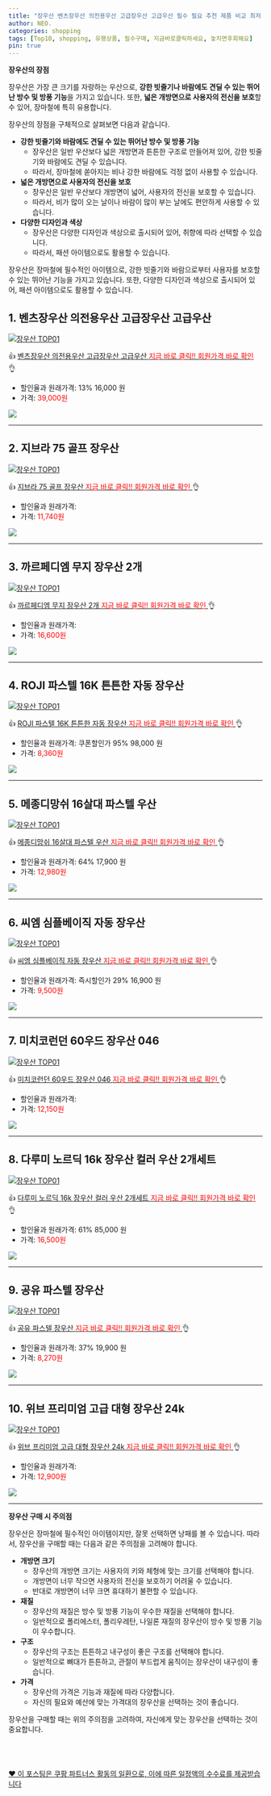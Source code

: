 ```yaml
---
title: "장우산 벤츠장우산 의전용우산 고급장우산 고급우산 필수 필요 추천 제품 비교 최저 가격 비교 장점 구매 후기 구매평"
author: NEO.
categories: shopping
tags: [Top10, shopping, 유행상품, 필수구매, 지금바로클릭하세요, 놓치면후회해요]
pin: true
---
```

**장우산의 장점**

장우산은 가장 큰 크기를 자랑하는 우산으로, **강한 빗줄기나 바람에도 견딜 수 있는 뛰어난 방수 및 방풍 기능**을 가지고 있습니다. 또한, **넓은 개방면으로 사용자의 전신을 보호**할 수 있어, 장마철에 특히 유용합니다.

장우산의 장점을 구체적으로 살펴보면 다음과 같습니다.

* **강한 빗줄기와 바람에도 견딜 수 있는 뛰어난 방수 및 방풍 기능**
    * 장우산은 일반 우산보다 넓은 개방면과 튼튼한 구조로 만들어져 있어, 강한 빗줄기와 바람에도 견딜 수 있습니다.
    * 따라서, 장마철에 쏟아지는 비나 강한 바람에도 걱정 없이 사용할 수 있습니다.
* **넓은 개방면으로 사용자의 전신을 보호**
    * 장우산은 일반 우산보다 개방면이 넓어, 사용자의 전신을 보호할 수 있습니다.
    * 따라서, 비가 많이 오는 날이나 바람이 많이 부는 날에도 편안하게 사용할 수 있습니다.
* **다양한 디자인과 색상**
    * 장우산은 다양한 디자인과 색상으로 출시되어 있어, 취향에 따라 선택할 수 있습니다.
    * 따라서, 패션 아이템으로도 활용할 수 있습니다.

장우산은 장마철에 필수적인 아이템으로, 강한 빗줄기와 바람으로부터 사용자를 보호할 수 있는 뛰어난 기능을 가지고 있습니다. 또한, 다양한 디자인과 색상으로 출시되어 있어, 패션 아이템으로도 활용할 수 있습니다.

   

## 1. 벤츠장우산 의전용우산 고급장우산 고급우산

[![장우산 TOP01](https://thumbnail6.coupangcdn.com/thumbnails/remote/490x490ex/image/vendor_inventory/3239/a08a5dc5f1b9e65b0792d1ba7e69d18719edef1ea957fc4711b8d744ebd5.jpg)](https://link.coupang.com/re/AFFSDP?lptag=AF3617701&subid=GithubCoopas&pageKey=6754413026&traceid=V0-153&itemId=15808611690&vendorItemId=83020658606)


👍 [벤츠장우산 의전용우산 고급장우산 고급우산 <font color=red> 지금 바로 클릭!! 회원가격 바로 확인 </font> ](https://link.coupang.com/re/AFFSDP?lptag=AF3617701&subid=GithubCoopas&pageKey=6754413026&traceid=V0-153&itemId=15808611690&vendorItemId=83020658606) 👌 


- 할인율과 원래가격: 13%  16,000   원
- 가격: <span style='color:red'>39,000원</span>

[![](/discount_price.png)](https://link.coupang.com/re/AFFSDP?lptag=AF3617701&subid=GithubCoopas&pageKey=6754413026&traceid=V0-153&itemId=15808611690&vendorItemId=83020658606)

---


   

## 2. 지브라 75 골프 장우산

[![장우산 TOP01](https://thumbnail7.coupangcdn.com/thumbnails/remote/490x490ex/image/retail/images/2965875656742333-7226e9e6-b2a4-47c6-97a4-780c82641d2f.jpg)](https://link.coupang.com/re/AFFSDP?lptag=AF3617701&subid=GithubCoopas&pageKey=1890351069&traceid=V0-153&itemId=3211973019&vendorItemId=71199300491)


👍 [지브라 75 골프 장우산 <font color=red> 지금 바로 클릭!! 회원가격 바로 확인 </font> ](https://link.coupang.com/re/AFFSDP?lptag=AF3617701&subid=GithubCoopas&pageKey=1890351069&traceid=V0-153&itemId=3211973019&vendorItemId=71199300491) 👌 


- 할인율과 원래가격: 
- 가격: <span style='color:red'>11,740원</span>

[![](/discount_price.png)](https://link.coupang.com/re/AFFSDP?lptag=AF3617701&subid=GithubCoopas&pageKey=1890351069&traceid=V0-153&itemId=3211973019&vendorItemId=71199300491)

---


   

## 3. 까르페디엠 무지 장우산 2개

[![장우산 TOP01](https://thumbnail8.coupangcdn.com/thumbnails/remote/490x490ex/image/vendor_inventory/f8fc/4e9381b73d257b35ff649dd57e0321403a1d1e9dbf7368759b32fd451736.jpg)](https://link.coupang.com/re/AFFSDP?lptag=AF3617701&subid=GithubCoopas&pageKey=6100105267&traceid=V0-153&itemId=11425705187&vendorItemId=78528518337)


👍 [까르페디엠 무지 장우산 2개 <font color=red> 지금 바로 클릭!! 회원가격 바로 확인 </font> ](https://link.coupang.com/re/AFFSDP?lptag=AF3617701&subid=GithubCoopas&pageKey=6100105267&traceid=V0-153&itemId=11425705187&vendorItemId=78528518337) 👌 


- 할인율과 원래가격: 
- 가격: <span style='color:red'>16,600원</span>

[![](/discount_price.png)](https://link.coupang.com/re/AFFSDP?lptag=AF3617701&subid=GithubCoopas&pageKey=6100105267&traceid=V0-153&itemId=11425705187&vendorItemId=78528518337)

---


   

## 4. ROJI 파스텔 16K 튼튼한 자동 장우산

[![장우산 TOP01](https://thumbnail8.coupangcdn.com/thumbnails/remote/490x490ex/image/retail/images/400387813922-95d030cf-bded-4d16-b19c-f0023f14aeb5.jpg)](https://link.coupang.com/re/AFFSDP?lptag=AF3617701&subid=GithubCoopas&pageKey=6568185625&traceid=V0-153&itemId=14733408369&vendorItemId=81973965278)


👍 [ROJI 파스텔 16K 튼튼한 자동 장우산 <font color=red> 지금 바로 클릭!! 회원가격 바로 확인 </font> ](https://link.coupang.com/re/AFFSDP?lptag=AF3617701&subid=GithubCoopas&pageKey=6568185625&traceid=V0-153&itemId=14733408369&vendorItemId=81973965278) 👌 


- 할인율과 원래가격: 쿠폰할인가 95%  98,000   원
- 가격: <span style='color:red'>8,360원</span>

[![](/discount_price.png)](https://link.coupang.com/re/AFFSDP?lptag=AF3617701&subid=GithubCoopas&pageKey=6568185625&traceid=V0-153&itemId=14733408369&vendorItemId=81973965278)

---


   

## 5. 메종디망쉬 16살대 파스텔 우산

[![장우산 TOP01](https://thumbnail7.coupangcdn.com/thumbnails/remote/490x490ex/image/retail/images/1116062076250602-f86e84aa-62a7-4e5b-8381-2620bdb57497.jpg)](https://link.coupang.com/re/AFFSDP?lptag=AF3617701&subid=GithubCoopas&pageKey=6496203673&traceid=V0-153&itemId=14282068341&vendorItemId=81527050221)


👍 [메종디망쉬 16살대 파스텔 우산 <font color=red> 지금 바로 클릭!! 회원가격 바로 확인 </font> ](https://link.coupang.com/re/AFFSDP?lptag=AF3617701&subid=GithubCoopas&pageKey=6496203673&traceid=V0-153&itemId=14282068341&vendorItemId=81527050221) 👌 


- 할인율과 원래가격: 64%  17,900   원
- 가격: <span style='color:red'>12,980원</span>

[![](/discount_price.png)](https://link.coupang.com/re/AFFSDP?lptag=AF3617701&subid=GithubCoopas&pageKey=6496203673&traceid=V0-153&itemId=14282068341&vendorItemId=81527050221)

---


   

## 6. 씨엠 심플베이직 자동 장우산

[![장우산 TOP01](https://thumbnail10.coupangcdn.com/thumbnails/remote/490x490ex/image/retail/images/60325105857564-46863118-3e06-41c9-b5cd-1834fca86176.jpg)](https://link.coupang.com/re/AFFSDP?lptag=AF3617701&subid=GithubCoopas&pageKey=1379447438&traceid=V0-153&itemId=2413555984&vendorItemId=70407964034)


👍 [씨엠 심플베이직 자동 장우산 <font color=red> 지금 바로 클릭!! 회원가격 바로 확인 </font> ](https://link.coupang.com/re/AFFSDP?lptag=AF3617701&subid=GithubCoopas&pageKey=1379447438&traceid=V0-153&itemId=2413555984&vendorItemId=70407964034) 👌 


- 할인율과 원래가격: 즉시할인가 29%  16,900   원
- 가격: <span style='color:red'>9,500원</span>

[![](/discount_price.png)](https://link.coupang.com/re/AFFSDP?lptag=AF3617701&subid=GithubCoopas&pageKey=1379447438&traceid=V0-153&itemId=2413555984&vendorItemId=70407964034)

---


   

## 7. 미치코런던 60우드 장우산 046

[![장우산 TOP01](https://thumbnail7.coupangcdn.com/thumbnails/remote/490x490ex/image/retail/images/2006000070969918-22d8b66c-15be-497f-9653-cb523de76abc.jpg)](https://link.coupang.com/re/AFFSDP?lptag=AF3617701&subid=GithubCoopas&pageKey=6429693954&traceid=V0-153&itemId=13870712858&vendorItemId=81120589912)


👍 [미치코런던 60우드 장우산 046 <font color=red> 지금 바로 클릭!! 회원가격 바로 확인 </font> ](https://link.coupang.com/re/AFFSDP?lptag=AF3617701&subid=GithubCoopas&pageKey=6429693954&traceid=V0-153&itemId=13870712858&vendorItemId=81120589912) 👌 


- 할인율과 원래가격: 
- 가격: <span style='color:red'>12,150원</span>

[![](/discount_price.png)](https://link.coupang.com/re/AFFSDP?lptag=AF3617701&subid=GithubCoopas&pageKey=6429693954&traceid=V0-153&itemId=13870712858&vendorItemId=81120589912)

---


   

## 8. 다루미 노르딕 16k 장우산 컬러 우산 2개세트

[![장우산 TOP01](https://thumbnail9.coupangcdn.com/thumbnails/remote/490x490ex/image/vendor_inventory/22ac/15f3bbe61f908c6d1630b00466eb60fe213fc43a50399f08cc5f7accebcd.jpg)](https://link.coupang.com/re/AFFSDP?lptag=AF3617701&subid=GithubCoopas&pageKey=7180970875&traceid=V0-153&itemId=18110995861&vendorItemId=85262632048)


👍 [다루미 노르딕 16k 장우산 컬러 우산 2개세트 <font color=red> 지금 바로 클릭!! 회원가격 바로 확인 </font> ](https://link.coupang.com/re/AFFSDP?lptag=AF3617701&subid=GithubCoopas&pageKey=7180970875&traceid=V0-153&itemId=18110995861&vendorItemId=85262632048) 👌 


- 할인율과 원래가격: 61%  85,000   원
- 가격: <span style='color:red'>16,500원</span>

[![](/discount_price.png)](https://link.coupang.com/re/AFFSDP?lptag=AF3617701&subid=GithubCoopas&pageKey=7180970875&traceid=V0-153&itemId=18110995861&vendorItemId=85262632048)

---


   

## 9. 공유 파스텔 장우산

[![장우산 TOP01](https://thumbnail6.coupangcdn.com/thumbnails/remote/490x490ex/image/retail/images/2023/03/16/11/0/43a83905-6663-47a2-b4fc-ab3c4f368fa0.jpg)](https://link.coupang.com/re/AFFSDP?lptag=AF3617701&subid=GithubCoopas&pageKey=7201094704&traceid=V0-153&itemId=18202699947&vendorItemId=85351106971)


👍 [공유 파스텔 장우산 <font color=red> 지금 바로 클릭!! 회원가격 바로 확인 </font> ](https://link.coupang.com/re/AFFSDP?lptag=AF3617701&subid=GithubCoopas&pageKey=7201094704&traceid=V0-153&itemId=18202699947&vendorItemId=85351106971) 👌 


- 할인율과 원래가격: 37%  19,900   원
- 가격: <span style='color:red'>8,270원</span>

[![](/discount_price.png)](https://link.coupang.com/re/AFFSDP?lptag=AF3617701&subid=GithubCoopas&pageKey=7201094704&traceid=V0-153&itemId=18202699947&vendorItemId=85351106971)

---


   

## 10. 위브 프리미엄 고급 대형 장우산 24k

[![장우산 TOP01](https://thumbnail6.coupangcdn.com/thumbnails/remote/490x490ex/image/retail/images/2329949763878263-c2da23e5-2b25-45ac-924f-1e489de7f16a.jpg)](https://link.coupang.com/re/AFFSDP?lptag=AF3617701&subid=GithubCoopas&pageKey=6572722541&traceid=V0-153&itemId=14759918487&vendorItemId=82000206085)


👍 [위브 프리미엄 고급 대형 장우산 24k <font color=red> 지금 바로 클릭!! 회원가격 바로 확인 </font> ](https://link.coupang.com/re/AFFSDP?lptag=AF3617701&subid=GithubCoopas&pageKey=6572722541&traceid=V0-153&itemId=14759918487&vendorItemId=82000206085) 👌 


- 할인율과 원래가격: 
- 가격: <span style='color:red'>12,900원</span>

[![](/discount_price.png)](https://link.coupang.com/re/AFFSDP?lptag=AF3617701&subid=GithubCoopas&pageKey=6572722541&traceid=V0-153&itemId=14759918487&vendorItemId=82000206085)

---
**장우산 구매 시 주의점**

장우산은 장마철에 필수적인 아이템이지만, 잘못 선택하면 낭패를 볼 수 있습니다. 따라서, 장우산을 구매할 때는 다음과 같은 주의점을 고려해야 합니다.

* **개방면 크기**
    * 장우산의 개방면 크기는 사용자의 키와 체형에 맞는 크기를 선택해야 합니다.
    * 개방면이 너무 작으면 사용자의 전신을 보호하기 어려울 수 있습니다.
    * 반대로 개방면이 너무 크면 휴대하기 불편할 수 있습니다.
* **재질**
    * 장우산의 재질은 방수 및 방풍 기능이 우수한 재질을 선택해야 합니다.
    * 일반적으로 폴리에스터, 폴리우레탄, 나일론 재질의 장우산이 방수 및 방풍 기능이 우수합니다.
* **구조**
    * 장우산의 구조는 튼튼하고 내구성이 좋은 구조를 선택해야 합니다.
    * 일반적으로 뼈대가 튼튼하고, 관절이 부드럽게 움직이는 장우산이 내구성이 좋습니다.
* **가격**
    * 장우산의 가격은 기능과 재질에 따라 다양합니다.
    * 자신의 필요와 예산에 맞는 가격대의 장우산을 선택하는 것이 좋습니다.

장우산을 구매할 때는 위의 주의점을 고려하여, 자신에게 맞는 장우산을 선택하는 것이 중요합니다.<br><br><br><br><br> [ ❤  이 포스팅은 쿠팡 파트너스 활동의 일환으로, 이에 따른 일정액의 수수료를 제공받습니다](https://link.coupang.com/a/bcEFyh)